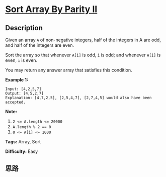 # [Sort Array By Parity II][title]

## Description

Given an array `A` of non-negative integers, half of the integers in A are
odd, and half of the integers are even.

Sort the array so that whenever `A[i]` is odd, `i` is odd; and whenever `A[i]`
is even, `i` is even.

You may return any answer array that satisfies this condition.



**Example 1:**
            Input: [4,2,5,7]    Output: [4,5,2,7]    Explanation: [4,7,2,5], [2,5,4,7], [2,7,4,5] would also have been accepted.    



**Note:**

  1. `2 <= A.length <= 20000`
  2. `A.length % 2 == 0`
  3. `0 <= A[i] <= 1000`




**Tags:** Array, Sort

**Difficulty:** Easy

## 思路

[title]: https://leetcode.com/problems/sort-array-by-parity-ii
